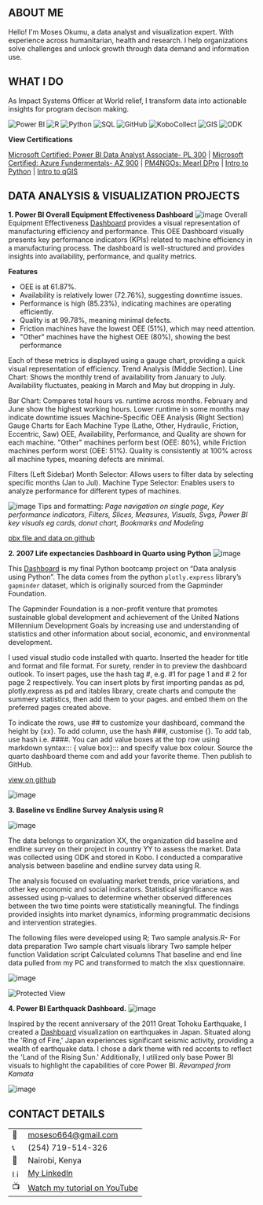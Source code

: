 <!--Section 1: Introduce your self-->
## ABOUT ME

Hello! I'm Moses Okumu, a data analyst and visualization expert. With experience across humanitarian, health and research. I help organizations solve challenges and unlock growth through data demand and information use.


<!--Mention your top/relevant skills here - core and soft skills-->
## WHAT I DO

As Impact Systems Officer at World relief, I transform data into actionable insights for program decison making.

  ![Power BI](https://img.shields.io/badge/Power%20BI-F2C811?style=flat-square&logo=powerbi&logoColor=black)
  ![R](https://img.shields.io/badge/R-276DC3?style=flat-square&logo=r&logoColor=white)
  ![Python](https://img.shields.io/badge/Python-3776AB?style=flat-square&logo=python&logoColor=white)
  ![SQL](https://img.shields.io/badge/SQL-CC2927?style=flat-square&logo=microsoft-sql-server&logoColor=white)
  ![GitHub](https://img.shields.io/badge/GitHub-181717?style=flat-square&logo=github&logoColor=white)
  ![KoboCollect](https://img.shields.io/badge/KoboCollect-005BBB?style=flat-square&logo=kobotoolbox&logoColor=white)
  ![GIS](https://img.shields.io/badge/GIS-006747?style=flat-square&logo=esri&logoColor=white)
  ![ODK](https://img.shields.io/badge/ODK-E0E0E0?style=flat-square)

**View Certifications**

[Microsoft Certified: Power BI Data Analyst Associate- PL 300](https://github.com/Mose742/portfolio/blob/main/documents/Certifications%20-%20MosesOkumu-7399%20_%20Microsoft%20Learn.pdf) | 
[Microsoft Certified: Azure Fundermentals- AZ 900](https://github.com/Mose742/portfolio/blob/main/documents/azure_cert.pdf) | 
[PM4NGOs: Mearl DPro](https://github.com/Mose742/portfolio/blob/main/documents/mear_dpro.pdf) | 
[Intro to Python](https://github.com/Mose742/portfolio/blob/main/documents/python.pdf) | 
[Intro to qGIS](https://github.com/Mose742/portfolio/blob/main/documents/gis.pdf) 
<!--Section 2: List 3-4 key projects-->
## DATA ANALYSIS & VISUALIZATION PROJECTS

**1. Power BI Overall Equipment Effectiveness Dashboard**
![image](oee25.png)
Overall Equipment Effectiveness [Dashboard](https://app.powerbi.com/view?r=eyJrIjoiYzdhNWFhZDctNDdiMy00OTRmLWJmMWQtY2Y1M2JhNzQ3MGJjIiwidCI6ImU4ZjAzNDIxLWFjZGItNDE5MC04N2M0LTJlNDVkYWNkMmQxYSIsImMiOjF9) provides a visual representation of manufacturing efficiency and performance. This OEE Dashboard visually presents key performance indicators (KPIs) related to machine efficiency in a manufacturing process. The dashboard is well-structured and provides insights into availability, performance, and quality metrics.

**Features**

 - OEE is at 61.87%.
 - Availability is relatively lower (72.76%), suggesting downtime issues.
 - Performance is high (85.23%), indicating machines are operating efficiently.
 - Quality is at 99.78%, meaning minimal defects.
 - Friction machines have the lowest OEE (51%), which may need attention.
 - "Other" machines have the highest OEE (80%), showing the best performance
 
Each of these metrics is displayed using a gauge chart, providing a quick visual representation of efficiency.
Trend Analysis (Middle Section). Line Chart: Shows the monthly trend of availability from January to July. Availability fluctuates, peaking in March and May but dropping in July.

Bar Chart: Compares total hours vs. runtime across months.
February and June show the highest working hours.
Lower runtime in some months may indicate downtime issues
Machine-Specific OEE Analysis (Right Section)
Gauge Charts for Each Machine Type (Lathe, Other, Hydraulic, Friction, Eccentric, Saw)
OEE, Availability, Performance, and Quality are shown for each machine.
"Other" machines perform best (OEE: 80%), while Friction machines perform worst (OEE: 51%).
Quality is consistently at 100% across all machine types, meaning defects are minimal.

Filters (Left Sidebar)
Month Selector: Allows users to filter data by selecting specific months (Jan to Jul).
Machine Type Selector: Enables users to analyze performance for different types of machines.

![image](oee3.png)
Tips and formatting: *Page navigation on single page, Key performance indicators, Filters, Slices, Measures, Visuals, Svgs, Power BI key visuals eg cards, donut chart, Bookmarks and Modeling*

[pbx file and data on github](https://github.com/Mose742/power_bi_files)

**2. 2007 Life expectancies Dashboard in Quarto using Python**
![image](gapminder.png)

This [Dashboard](https://mose742.github.io/my_first_repo_2025/gapminder_copy.html) is my final Python bootcamp project on “Data analysis using Python”. The data comes from the python `plotly.express` library’s `gapminder` dataset, which is originally sourced from the Gapminder Foundation.

The Gapminder Foundation is a non-profit venture that promotes sustainable global development and achievement of the United Nations Millennium Development Goals by increasing use and understanding of statistics and other information about social, economic, and environmental development.

I used visual studio code installed with quarto. Inserted the header for title and format and file format. For surety, render in to preview the dashboard outlook. To insert pages, use the hash tag #, e.g. #1 for page 1 and # 2 for page 2 respectively. 
You can insert plots by first importing pandas as pd, plotly.express as pd and itables library, create charts and compute the summery statistics, then add them to your pages. and embed them on the preferred pages created above. 

To indicate the rows, use ## to customize your dashboard, command the height by {xx}. To add column, use the hash ###, customise {}.
To add tab, use hash i.e. ####. You can add value boxes at the top row using markdown syntax::: { value box}:::  and specify value box colour. Source the quarto dashboard theme com and add your favorite theme. Then publish to GitHub. 

[view on github](https://github.com/Mose742/my_first_repo_2025/blob/main/gapminder_copy.qmd)

![image](code.png)

**3. Baseline vs Endline Survey Analysis using R**

![image](R.png)

The data belongs to organization XX, the organization did baseline and endline survey on their project in country YY to assess the market. Data was collected using ODK and stored in Kobo.    I conducted a comparative analysis between baseline and endline survey data using R. 

The analysis focused on evaluating market trends, price variations, and other key economic and social indicators. Statistical significance was assessed using p-values to determine whether observed differences between the two time points were statistically meaningful. The findings provided insights into market dynamics, informing programmatic decisions and intervention strategies.

The following files were developed using R; 
	Two sample analysis.R- For data preparation
	Two sample chart visuals library
	Two sample helper function
	Validation script
	Calculated columns
That baseline and end line data pulled from my PC and transformed to match the xlsx questionnaire.

![image](r_script.png)

![Protected View](https://img.shields.io/badge/view%20protected%20as%20per%20organization's%20policy-gray?style=flat&logo=lock)

**4. Power BI Earthquack Dashboard.**
![image](earth1.png)

Inspired by the recent anniversary of the 2011 Great Tohoku Earthquake, I created a [Dashboard](https://app.powerbi.com/view?r=eyJrIjoiMzUyMjVhOTItMjFlOC00NWQzLTk2NTItY2RlZWM4NGRmNjlkIiwidCI6ImU4ZjAzNDIxLWFjZGItNDE5MC04N2M0LTJlNDVkYWNkMmQxYSIsImMiOjF9) visualization on earthquakes in Japan. Situated along the 'Ring of Fire,' Japan experiences significant seismic activity, providing a wealth of earthquake data.
I chose a dark theme with red accents to reflect the 'Land of the Rising Sun.' Additionally, I utilized only base Power BI visuals to highlight the capabilities of core Power BI.
*Revamped from Kamata*

![image](model2.png)

## CONTACT DETAILS

<table>
  <tbody>
    <tr>
      <td>📧</td>
      <td><a href="mailto:anietieetuk@gmail.com">moseso664@gmail.com</a></td>
    </tr>
    <tr>
      <td>📞</td>
      <td>(254) 719-514-326</td>
    </tr>
    <tr>
      <td>📍</td>
      <td>Nairobi, Kenya</td>
    </tr>
    <tr>
    <td><img src="https://upload.wikimedia.org/wikipedia/commons/c/ca/LinkedIn_logo_initials.png" alt="LinkedIn" width="15.5" height="15.5"></td>
    <td><a href="https://www.linkedin.com/in/mosesokumu/">My LinkedIn</a></td>
   </tr>  
    <tr>
      <td>📺</td>
      <td><a href="https://www.youtube.com/watch?v=q__u5DOWdS8">Watch my tutorial on YouTube</a></td>
    </tr>
  </tbody>
</table>

   





